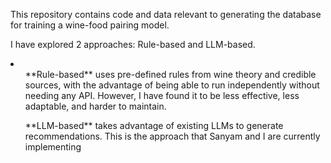 This repository contains code and data relevant to generating the database for training a wine-food pairing model.

I have explored 2 approaches: Rule-based and LLM-based. 
<li>
  <ul>**Rule-based** uses pre-defined rules from wine theory and credible sources, with the advantage of being able to run independently without needing any API. However, I have found it to be less effective, less adaptable, and harder to maintain.</ul>
  <ul>**LLM-based** takes advantage of existing LLMs to generate recommendations. This is the approach that Sanyam and I are currently implementing</ul>
</li>

    
